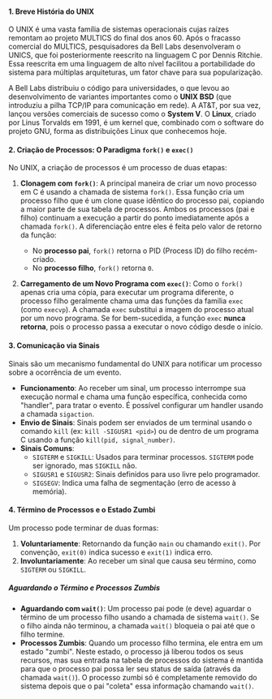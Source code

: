 #### **1. Breve História do UNIX**

O UNIX é uma vasta família de sistemas operacionais cujas raízes remontam ao projeto MULTICS do final dos anos 60. Após o fracasso comercial do MULTICS, pesquisadores da Bell Labs desenvolveram o UNICS, que foi posteriormente reescrito na linguagem C por Dennis Ritchie. Essa reescrita em uma linguagem de alto nível facilitou a portabilidade do sistema para múltiplas arquiteturas, um fator chave para sua popularização.

A Bell Labs distribuiu o código para universidades, o que levou ao desenvolvimento de variantes importantes como o **UNIX BSD** (que introduziu a pilha TCP/IP para comunicação em rede). A AT&T, por sua vez, lançou versões comerciais de sucesso como o **System V**. O **Linux**, criado por Linus Torvalds em 1991, é um kernel que, combinado com o software do projeto GNU, forma as distribuições Linux que conhecemos hoje.

#### **2. Criação de Processos: O Paradigma `fork()` e `exec()`**

No UNIX, a criação de processos é um processo de duas etapas:

1. **Clonagem com `fork()`**: A principal maneira de criar um novo processo em C é usando a chamada de sistema `fork()`. Essa função cria um processo filho que é um clone quase idêntico do processo pai, copiando a maior parte de sua tabela de processos. Ambos os processos (pai e filho) continuam a execução a partir do ponto imediatamente após a chamada `fork()`. A diferenciação entre eles é feita pelo valor de retorno da função:

    - No **processo pai**, `fork()` retorna o PID (Process ID) do filho recém-criado.
    - No **processo filho**, `fork()` retorna `0`.

2. **Carregamento de um Novo Programa com `exec()`**: Como o `fork()` apenas cria uma cópia, para executar um programa diferente, o processo filho geralmente chama uma das funções da família `exec` (como `execvp`). A chamada `exec` substitui a imagem do processo atual por um novo programa. Se for bem-sucedida, a função `exec` **nunca retorna**, pois o processo passa a executar o novo código desde o início.

#### **3. Comunicação via Sinais**

Sinais são um mecanismo fundamental do UNIX para notificar um processo sobre a ocorrência de um evento.

- **Funcionamento**: Ao receber um sinal, um processo interrompe sua execução normal e chama uma função específica, conhecida como "handler", para tratar o evento. É possível configurar um handler usando a chamada `sigaction`.
- **Envio de Sinais**: Sinais podem ser enviados de um terminal usando o comando `kill` (ex: `kill -SIGUSR1 <pid>`) ou de dentro de um programa C usando a função `kill(pid, signal_number)`.
- **Sinais Comuns**:
    - `SIGTERM` e `SIGKILL`: Usados para terminar processos. `SIGTERM` pode ser ignorado, mas `SIGKILL` não.
    - `SIGUSR1` e `SIGUSR2`: Sinais definidos para uso livre pelo programador.
    - `SIGSEGV`: Indica uma falha de segmentação (erro de acesso à memória).

#### **4. Término de Processos e o Estado Zumbi**

Um processo pode terminar de duas formas:

1. **Voluntariamente**: Retornando da função `main` ou chamando `exit()`. Por convenção, `exit(0)` indica sucesso e `exit(1)` indica erro.
2. **Involuntariamente**: Ao receber um sinal que causa seu término, como `SIGTERM` ou `SIGKILL`.

##### **Aguardando o Término e Processos Zumbis**

- **Aguardando com `wait()`**: Um processo pai pode (e deve) aguardar o término de um processo filho usando a chamada de sistema `wait()`. Se o filho ainda não terminou, a chamada `wait()` bloqueia o pai até que o filho termine.
- **Processos Zumbis**: Quando um processo filho termina, ele entra em um estado "zumbi". Neste estado, o processo já liberou todos os seus recursos, mas sua entrada na tabela de processos do sistema é mantida para que o processo pai possa ler seu status de saída (através da chamada `wait()`). O processo zumbi só é completamente removido do sistema depois que o pai "coleta" essa informação chamando `wait()`.